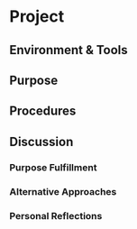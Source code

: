 # Project

## Environment & Tools
## Purpose
## Procedures
## Discussion
### Purpose Fulfillment
### Alternative Approaches
### Personal Reflections